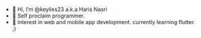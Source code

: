- 👋 Hi, I’m @keylies23 a.k.a Haris Nasri
- 👀 Self proclaim programmer. 
- 🌱 interest in web and mobile app development. currently learning flutter. ;) 

<!---
keylies23/keylies23 is a ✨ special ✨ repository because its `README.md` (this file) appears on your GitHub profile.
You can click the Preview link to take a look at your changes.
--->
